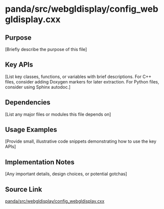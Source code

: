 # panda/src/webgldisplay/config_webgldisplay.cxx

## Purpose
[Briefly describe the purpose of this file]

## Key APIs
[List key classes, functions, or variables with brief descriptions.
For C++ files, consider adding Doxygen markers for later extraction.
For Python files, consider using Sphinx autodoc.]

## Dependencies
[List any major files or modules this file depends on]

## Usage Examples
[Provide small, illustrative code snippets demonstrating how to use the key APIs]

## Implementation Notes
[Any important details, design choices, or potential gotchas]

## Source Link
[panda/src/webgldisplay/config_webgldisplay.cxx](link_to_source_repository/panda/src/webgldisplay/config_webgldisplay.cxx)
